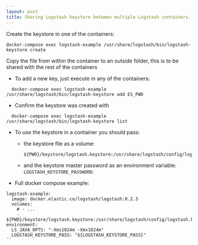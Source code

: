 ```yaml
---
layout: post
title: Sharing Logstash keystore between multiple Logstash containers.
---
```


Create the keystore in one of the containers:

```
docker-compose exec logstash-example /usr/share/logstash/bin/logstash-keystore create
```

Copy the file from within the container to an outside folder, this is to be shared with the rest of the containers
  - To add a new key, just execute in any of the containers:
  ```
    docker-compose exec logstash-example /usr/share/logstash/bin/logstash-keystore add ES_PWD
  ```
  - Confirm the keystore was created with 
  ```
    docker-compose exec logstash-example /usr/share/logstash/bin/logstash-keystore list
  ```

  - To use the keystore in a container you should pass: 
    - the keystore file as a volume:
      ```
      ${PWD}/keystore/logstash.keystore:/usr/share/logstash/config/logstash.keystore` 
      ```
    - and the keystore master password as an environment variable: <kbd>`LOGSTASH_KEYSTORE_PASSWORD`</kbd>:
    
  - Full docker compose example:
  ```YML
  logstash-example:
    image: docker.elastic.co/logstash/logstash:8.2.3
    volumes:
      # - ...
      - ${PWD}/keystore/logstash.keystore:/usr/share/logstash/config/logstash.keystore
  environment:
    LS_JAVA_OPTS: "-Xms1024m -Xmx1024m"
    LOGSTASH_KEYSTORE_PASS: "${LOGSTASH_KEYSTORE_PASS}"
  ``